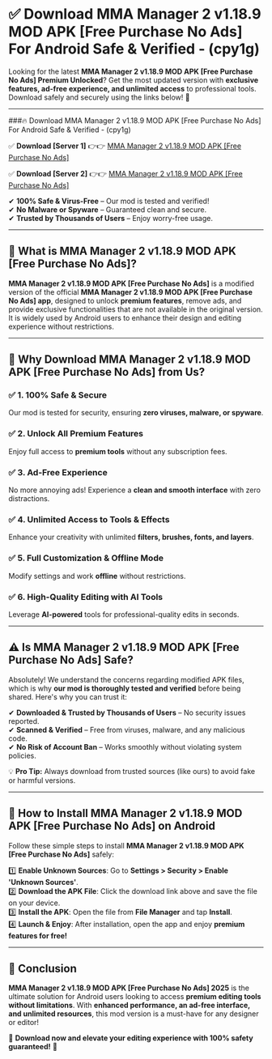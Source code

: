 
# ✅ Download MMA Manager 2 v1.18.9 MOD APK [Free Purchase No Ads] For Android Safe & Verified -  (cpy1g) 

Looking for the latest **MMA Manager 2 v1.18.9 MOD APK [Free Purchase No Ads] Premium Unlocked**? Get the most updated version with **exclusive features, ad-free experience, and unlimited access** to professional tools. Download safely and securely using the links below! 🚀  

---

###🔥 Download MMA Manager 2 v1.18.9 MOD APK [Free Purchase No Ads] For Android Safe & Verified -  (cpy1g)  

✅ **Download [Server 1]** 👉👉 [MMA Manager 2 v1.18.9 MOD APK [Free Purchase No Ads] ](https://apkcomod.com?title=MMA_Manager_2_v1.18.9_MOD_APK_[Free_Purchase_No_Ads])  

✅ **Download [Server 2]** 👉👉 [MMA Manager 2 v1.18.9 MOD APK [Free Purchase No Ads] ](https://apkcomod.com?title=MMA_Manager_2_v1.18.9_MOD_APK_[Free_Purchase_No_Ads])  

✔ **100% Safe & Virus-Free** – Our mod is tested and verified!  
✔ **No Malware or Spyware** – Guaranteed clean and secure.  
✔ **Trusted by Thousands of Users** – Enjoy worry-free usage.  

---

## 📌 What is MMA Manager 2 v1.18.9 MOD APK [Free Purchase No Ads]?  

**MMA Manager 2 v1.18.9 MOD APK [Free Purchase No Ads]** is a modified version of the official **MMA Manager 2 v1.18.9 MOD APK [Free Purchase No Ads] app**, designed to unlock **premium features**, remove ads, and provide exclusive functionalities that are not available in the original version. It is widely used by Android users to enhance their design and editing experience without restrictions.  

---

## 🌟 Why Download MMA Manager 2 v1.18.9 MOD APK [Free Purchase No Ads] from Us?  

### ✅ 1. 100% Safe & Secure  
Our mod is tested for security, ensuring **zero viruses, malware, or spyware**.  

### ✅ 2. Unlock All Premium Features  
Enjoy full access to **premium tools** without any subscription fees.  

### ✅ 3. Ad-Free Experience  
No more annoying ads! Experience a **clean and smooth interface** with zero distractions.  

### ✅ 4. Unlimited Access to Tools & Effects  
Enhance your creativity with unlimited **filters, brushes, fonts, and layers**.  

### ✅ 5. Full Customization & Offline Mode  
Modify settings and work **offline** without restrictions.  

### ✅ 6. High-Quality Editing with AI Tools  
Leverage **AI-powered** tools for professional-quality edits in seconds.  

---

## ⚠️ Is MMA Manager 2 v1.18.9 MOD APK [Free Purchase No Ads] Safe?  

Absolutely! We understand the concerns regarding modified APK files, which is why **our mod is thoroughly tested and verified** before being shared. Here's why you can trust it:  

✔ **Downloaded & Trusted by Thousands of Users** – No security issues reported.  
✔ **Scanned & Verified** – Free from viruses, malware, and any malicious code.  
✔ **No Risk of Account Ban** – Works smoothly without violating system policies.  

💡 **Pro Tip:** Always download from trusted sources (like ours) to avoid fake or harmful versions.  

---

## 📲 How to Install MMA Manager 2 v1.18.9 MOD APK [Free Purchase No Ads] on Android  

Follow these simple steps to install **MMA Manager 2 v1.18.9 MOD APK [Free Purchase No Ads]** safely:  

1️⃣ **Enable Unknown Sources**: Go to **Settings > Security > Enable 'Unknown Sources'**.  
2️⃣ **Download the APK File**: Click the download link above and save the file on your device.  
3️⃣ **Install the APK**: Open the file from **File Manager** and tap **Install**.  
4️⃣ **Launch & Enjoy**: After installation, open the app and enjoy **premium features for free!**  

---

## 🚀 Conclusion  

**MMA Manager 2 v1.18.9 MOD APK [Free Purchase No Ads] 2025** is the ultimate solution for Android users looking to access **premium editing tools without limitations**. With **enhanced performance, an ad-free interface, and unlimited resources**, this mod version is a must-have for any designer or editor!  

🔻 **Download now and elevate your editing experience with 100% safety guaranteed!** 🔻  

